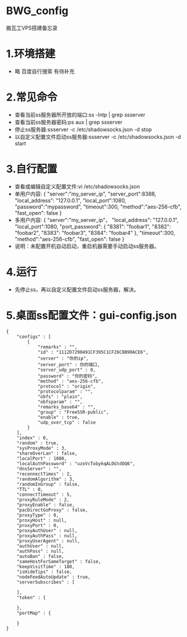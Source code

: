 # BWG_config
搬瓦工VPS搭建备忘录

# 1.环境搭建
- 略 百度自行搜索 有待补充
# 2.常见命令
- 查看当前ss服务器所开放的端口:ss -lntp | grep ssserver
- 查看当前ss服务器密码:ps aux | grep ssserver
- 停止ss服务器:ssserver -c /etc/shadowsocks.json -d stop
- 以自定义配置文件启动ss服务器:ssserver -c /etc/shadowsocks.json -d start

# 3.自行配置
- 查看或编辑自定义配置文件:vi /etc/shadowsocks.json
- 单用户内容:
	{
	    "server":"my_server_ip",
	    "server_port":8388,
	    "local_address": "127.0.0.1",
	    "local_port":1080,
	    "password":"mypassword",
	    "timeout":300,
	    "method":"aes-256-cfb",
	    "fast_open": false
	}
- 多用户内容:
	{
	 "server":"my_server_ip"，
	 "local_address": "127.0.0.1",
	 "local_port":1080,
	  "port_password": {
	     "8381": "foobar1",
	     "8382": "foobar2",
	     "8383": "foobar3",
	     "8384": "foobar4"
	 },
	 "timeout":300,
	 "method":"aes-256-cfb",
	 "fast_open": false
	}
- 说明：未配置开机自动启动，重启机器需要手动启动ss服务器。
# 4.运行
- 先停止ss，再以自定义配置文件启动ss服务器，解决。

# 5.桌面ss配置文件：gui-config.json
	{
		"configs" : [
			{
				"remarks" : "",
				"id" : "1112D7290491CF395C1CF26C8B90ACE6",
				"server" : "你的ip",
				"server_port" : 你的端口,
				"server_udp_port" : 0,
				"password" : "你的密码",
				"method" : "aes-256-cfb",
				"protocol" : "origin",
				"protocolparam" : "",
				"obfs" : "plain",
				"obfsparam" : "",
				"remarks_base64" : "",
				"group" : "FreeSSR-public",
				"enable" : true,
				"udp_over_tcp" : false
			}
		],
		"index" : 0,
		"random" : true,
		"sysProxyMode" : 3,
		"shareOverLan" : false,
		"localPort" : 1080,
		"localAuthPassword" : "uzoVcTobykqALOGtdOQ6",
		"dnsServer" : "",
		"reconnectTimes" : 2,
		"randomAlgorithm" : 3,
		"randomInGroup" : false,
		"TTL" : 0,
		"connectTimeout" : 5,
		"proxyRuleMode" : 2,
		"proxyEnable" : false,
		"pacDirectGoProxy" : false,
		"proxyType" : 0,
		"proxyHost" : null,
		"proxyPort" : 0,
		"proxyAuthUser" : null,
		"proxyAuthPass" : null,
		"proxyUserAgent" : null,
		"authUser" : null,
		"authPass" : null,
		"autoBan" : false,
		"sameHostForSameTarget" : false,
		"keepVisitTime" : 180,
		"isHideTips" : false,
		"nodeFeedAutoUpdate" : true,
		"serverSubscribes" : [

		],
		"token" : {

		},
		"portMap" : {

		}
	}
